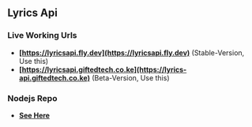 ## Lyrics Api

### Live Working Urls
- **[https://lyricsapi.fly.dev](https://lyricsapi.fly.dev)** (Stable-Version, Use this)
- **[https://lyricsapi.giftedtech.co.ke](https://lyrics-api.giftedtech.co.ke)** (Beta-Version, Use this)

### Nodejs Repo
- **[See Here](https://github.com/mauricegift/lyricsapi-js)**




